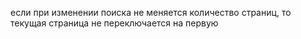 если при изменении поиска не меняется количество страниц, то текущая страница не переключается на первую
